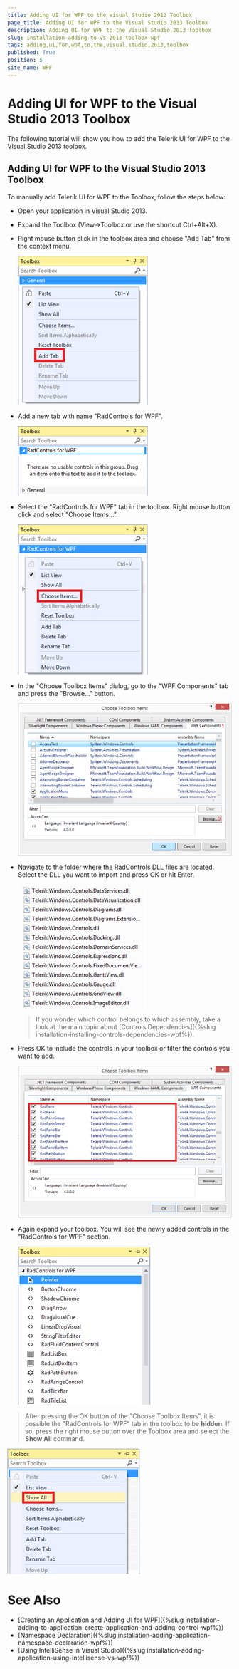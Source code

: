 ```yaml
---
title: Adding UI for WPF to the Visual Studio 2013 Toolbox
page_title: Adding UI for WPF to the Visual Studio 2013 Toolbox
description: Adding UI for WPF to the Visual Studio 2013 Toolbox
slug: installation-adding-to-vs-2013-toolbox-wpf
tags: adding,ui,for,wpf,to,the,visual,studio,2013,toolbox
published: True
position: 5
site_name: WPF
---
```


# Adding UI for WPF to the Visual Studio 2013 Toolbox

The following tutorial will show you how to add the Telerik UI for WPF to the Visual Studio 2013 toolbox.

## Adding UI for WPF to the Visual Studio 2013 Toolbox

To manually add Telerik UI for WPF to the Toolbox, follow the steps below:

* Open your application in Visual Studio 2013.

* Expand the Toolbox (View->Toolbox or use the shortcut Ctrl+Alt+X). 

* Right mouse button click in the toolbox area and choose "Add Tab" from the context menu.

	![Common Installing Adding ToVS 2013 Tool Box 010 WPF](images/Common_InstallingAddingToVS2013ToolBox_010.png)

* Add a new tab with name "RadControls for WPF".

	![Common Installing Adding ToVS 2013 Tool Box 020 WPF](images/Common_InstallingAddingToVS2013ToolBox_020_WPF.png)

* Select the "RadControls for WPF" tab in the toolbox. Right mouse button click and select "Choose Items...".

	![Common Installing Adding ToVS 2013 Tool Box 030 WPF](images/Common_InstallingAddingToVS2013ToolBox_030_WPF.png)

* In the "Choose Toolbox Items" dialog, go to the "WPF Components" tab and press the "Browse..." button.

	![Common Installing Adding ToVS 2013 Tool Box 040 WPF](images/Common_InstallingAddingToVS2013ToolBox_040_WPF.png)

* Navigate to the folder where the RadControls DLL files are located. Select the DLL you want to import and press OK or hit Enter.

	![Common Installing Adding ToVS 2013 Tool Box 050 WPF](images/Common_InstallingAddingToVS2012ToolBox_050.png)

	>If you wonder which control belongs to which assembly, take a look at the main topic about [Controls Dependencies]({%slug installation-installing-controls-dependencies-wpf%}).

* Press OK to include the controls in your toolbox or filter the controls you want to add.

	![Common Installing Adding ToVS 2013 Tool Box 060 WPF](images/Common_InstallingAddingToVS2013ToolBox_050_WPF.png)

* Again expand your toolbox. You will see the newly added controls in the "RadControls for WPF" section.

	![Common Installing Adding ToVS 2013 Tool Box 070 WPF](images/Common_InstallingAddingToVS2013ToolBox_060_WPF.png)

>After pressing the OK button of the "Choose Toolbox Items", it is possible the "RadControls for WPF" tab in the toolbox to be __hidden__. If so, press the right mouse button over the Toolbox area and select the __Show All__ command.

![Common Installing Adding ToVS 2013 Tool Box 080 WPF](images/Common_InstallingAddingToVS2013ToolBox_070.png)

# See Also
 * [Creating an Application and Adding UI for WPF]({%slug installation-adding-to-application-create-application-and-adding-control-wpf%})
 * [Namespace Declaration]({%slug installation-adding-application-namespace-declaration-wpf%})
 * [Using IntelliSense in Visual Studio]({%slug installation-adding-application-using-intellisense-vs-wpf%})